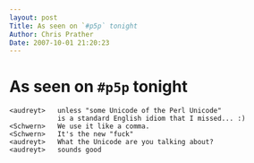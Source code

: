 ```yaml
---
layout: post
Title: As seen on `#p5p` tonight  
Author: Chris Prather
Date: 2007-10-01 21:20:23
---
```


# As seen on `#p5p` tonight
	<audreyt>	unless "some Unicode of the Perl Unicode" 
				is a standard English idiom that I missed... :)
	<Schwern>   We use it like a comma.
	<Schwern>   It's the new "fuck"
	<audreyt>	What the Unicode are you talking about?
	<audreyt>	sounds good

